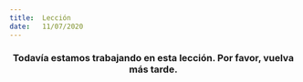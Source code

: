 ```yaml
---
title:  Lección
date:   11/07/2020
---
```


### <center>Todavía estamos trabajando en esta lección. Por favor, vuelva más tarde.</center>